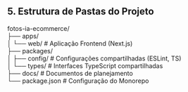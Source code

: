 ## **5\. Estrutura de Pastas do Projeto**

fotos-ia-ecommerce/  
├── apps/  
│   └── web/            \# Aplicação Frontend (Next.js)  
├── packages/  
│   ├── config/         \# Configurações compartilhadas (ESLint, TS)  
│   └── types/          \# Interfaces TypeScript compartilhadas  
├── docs/               \# Documentos de planejamento  
└── package.json        \# Configuração do Monorepo